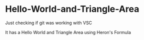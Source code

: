 # Hello-World-and-Triangle-Area

Just checking if git was working with VSC

It has a Hello World and Triangle Area using Heron's Formula
